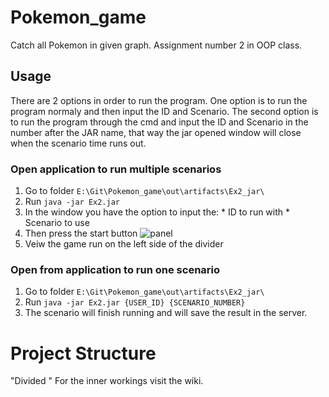 # Pokemon_game
Catch all Pokemon in given graph. Assignment number 2 in OOP class.

## Usage
There are 2 options in order to run the program. One option is to run the program normaly and then input the ID and Scenario. The second option is to run the program through the
cmd and input the ID and Scenario in the number after the JAR name, that way the jar opened window will close when the scenario time runs out.

### Open application to run multiple scenarios
  1. Go to folder `E:\Git\Pokemon_game\out\artifacts\Ex2_jar\`
  2. Run `java -jar Ex2.jar`
  3. In the window you have the option to input the:
    * ID to run with
    * Scenario to use
  4. Then press the start button
![panel](https://user-images.githubusercontent.com/26150015/102694529-56f6b300-422a-11eb-80f9-60cdcf167939.PNG)
  5. Veiw the game run on the left side of the divider
  
  
### Open from application to run one scenario
  1. Go to folder `E:\Git\Pokemon_game\out\artifacts\Ex2_jar\`
  2. Run `java -jar Ex2.jar {USER_ID} {SCENARIO_NUMBER}`
  3. The scenario will finish running and will save the result in the server.

# Project Structure
"Divided "
For the inner workings visit the wiki.
